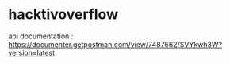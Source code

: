 # hacktivoverflow

api documentation : https://documenter.getpostman.com/view/7487662/SVYkwh3W?version=latest
